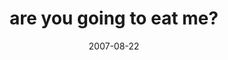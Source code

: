 ---
layout: base.njk
title : 'are you going to eat me?' 
view_title : 'are you going to eat me?' 
year : '2007' 
date : '2007-08-22' 
img_file : '/drawing/areyougoingtoeatme.png' 
html_file : 'areyougoingtoeatme' 
next_html : 'iseverythingok.html' 
year_order : '108' 
permalink : "title/{{html_file}}.html"
---